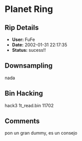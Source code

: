 # Planet Ring

## Rip Details

- **User:** FuFe
- **Date:** 2002-01-31 22:17:35
- **Status:** sucess!!

## Downsampling

nada

## Bin Hacking

hack3 1t_read.bin 11702

## Comments

pon un gran dummy, es un consejo

